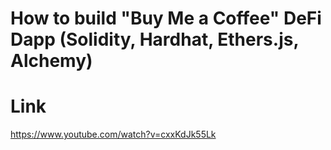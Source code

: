 # How to build "Buy Me a Coffee" DeFi Dapp (Solidity, Hardhat, Ethers.js, Alchemy) 

# Link
https://www.youtube.com/watch?v=cxxKdJk55Lk
